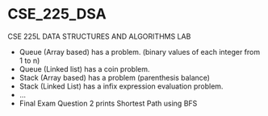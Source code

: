 # CSE_225_DSA

CSE 225L DATA STRUCTURES AND ALGORITHMS LAB

- Queue (Array based) has a problem. (binary values of each integer from 1 to n)
- Queue (Linked list) has a coin problem.
- Stack (Array based) has a problem (parenthesis balance)
- Stack (Linked List) has a infix expression evaluation problem.
- ...
- Final Exam Question 2 prints Shortest Path using BFS
